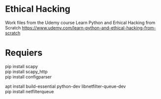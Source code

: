 # Ethical Hacking

Work files from the Udemy course Learn Python and Erhical Hacking from Scratch
https://www.udemy.com/learn-python-and-ethical-hacking-from-scratch

# Requiers
pip install scapy<br>
pip install scapy_http<br>
pip install configparser<br>

apt install build-essential python-dev libnetfilter-queue-dev<br>
pip install netfilterqueue<br>
